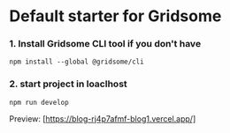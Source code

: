 # Default starter for Gridsome

### 1. Install Gridsome CLI tool if you don't have

`npm install --global @gridsome/cli`

### 2. start project in loaclhost

`npm run develop`

Preview: [https://blog-rj4p7afmf-blog1.vercel.app/]


